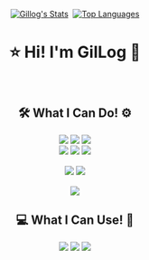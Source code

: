 <div align=center>


[![Gillog's Stats](https://github-readme-stats.vercel.app/api?username=swgil007&show_icons=true&theme=dracula)](https://github.com/swgil007?tab=repositories)
&nbsp;[![Top Languages](https://github-readme-stats.vercel.app/api/top-langs/?username=swgil007&layout=compact&theme=dracula)](https://github.com/swgil007?tab=repositories)

# ⭐ Hi! I'm GilLog 🚀

<br>

## 🛠 What I Can Do! ⚙ 



<img src="https://img.shields.io/badge/Java-007396?style=flat&logo=Java&logoColor=white"/>
<img src="https://img.shields.io/badge/PHP-777BB4?style=flat&logo=Php&logoColor=white"/>
<img src="https://img.shields.io/badge/Python-3776AB?style=flat&logo=Python&logoColor=white"/>

<br>

<img src="https://img.shields.io/badge/Spring-6DB33F?style=flat&logo=Spring&logoColor=white"/>
<img src="https://img.shields.io/badge/JavaScript-F7DF1E?style=flat&logo=JavaScript&logoColor=white"/>
<img src="https://img.shields.io/badge/jQuery-0769AD?style=flat&logo=jQuery&logoColor=white"/>

<br>
<br>

<img src="https://img.shields.io/badge/MySQL-4479A1?style=flat&logo=MySQL&logoColor=white"/>
<img src="https://img.shields.io/badge/Oracle-F80000?style=flat&logo=Oracle&logoColor=white"/>

<br>
<br>
<img src="https://img.shields.io/badge/AWS-232F3E?style=flat&logo=amazon-aws&logoColor=white"/>

## 💻 What I Can Use! 🧰

<img src="https://img.shields.io/badge/Eclipse-2C2255?style=flat&logo=eclipse-ide&logoColor=white"/>
<img src="https://img.shields.io/badge/VSCode-007ACC?style=flat&logo=visual-studio-code&logoColor=white"/>
<img src="https://img.shields.io/badge/IntelliJ-000000?style=flat&logo=IntelliJ-ide&logoColor=white"/>
</div>



<!--
**swgil007/swgil007** is a ✨ _special_ ✨ repository because its `README.md` (this file) appears on your GitHub profile.

Here are some ideas to get you started:

- 🔭 I’m currently working on ...
- 🌱 I’m currently learning ...
- 👯 I’m looking to collaborate on ...
- 🤔 I’m looking for help with ...
- 💬 Ask me about ...
- 📫 How to reach me: ...
- 😄 Pronouns: ...
- ⚡ Fun fact: ...

-->
